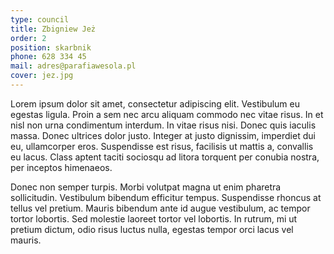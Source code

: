 ```yaml
---
type: council
title: Zbigniew Jeż
order: 2
position: skarbnik
phone: 628 334 45
mail: adres@parafiawesola.pl
cover: jez.jpg
---
```


Lorem ipsum dolor sit amet, consectetur adipiscing elit. Vestibulum eu egestas ligula. Proin a sem nec arcu aliquam commodo nec vitae risus. In et nisl non urna condimentum interdum. In vitae risus nisi. Donec quis iaculis massa. Donec ultrices dolor justo. Integer at justo dignissim, imperdiet dui eu, ullamcorper eros. Suspendisse est risus, facilisis ut mattis a, convallis eu lacus. Class aptent taciti sociosqu ad litora torquent per conubia nostra, per inceptos himenaeos.

Donec non semper turpis. Morbi volutpat magna ut enim pharetra sollicitudin. Vestibulum bibendum efficitur tempus. Suspendisse rhoncus at tellus vel pretium. Mauris bibendum ante id augue vestibulum, ac tempor tortor lobortis. Sed molestie laoreet tortor vel lobortis. In rutrum, mi ut pretium dictum, odio risus luctus nulla, egestas tempor orci lacus vel mauris.
